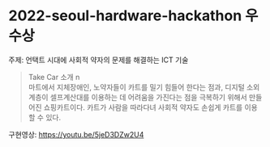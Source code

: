 ﻿# 2022-seoul-hardware-hackathon 우수상
주제: 언택트 시대에 사회적 약자의 문제를 해결하는 ICT 기술

> Take Car 소개 n\
마트에서 지체장애인, 노약자들이 카트를 밀기 힘들어 한다는 점과, 디지털 소외계층이 셀프계산대를 이용하는 데 어려움을 가진다는 점을 극복하기 위해서 만들어진 쇼핑카트이다.
카트가 사람을 따라다녀 사회적 약자도 손쉽게 카트를 이용할 수 있다. 
 


구현영상: https://youtu.be/5jeD3DZw2U4
